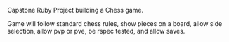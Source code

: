 Capstone Ruby Project building a Chess game.

Game will follow standard chess rules, show pieces on a board, allow side selection, allow pvp or pve, be rspec tested, and allow saves.
